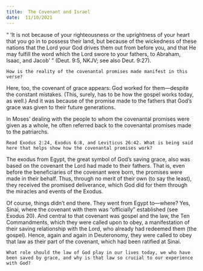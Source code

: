 ```yaml
---
title:  The Covenant and Israel
date:  11/10/2021
---
```


“ ‘It is not because of your righteousness or the uprightness of your heart that you go in to possess their land, but because of the wickedness of these nations that the Lord your God drives them out from before you, and that He may fulfill the word which the Lord swore to your fathers, to Abraham, Isaac, and Jacob’ ” (Deut. 9:5, NKJV; see also Deut. 9:27).

`How is the reality of the covenantal promises made manifest in this verse?`

Here, too, the covenant of grace appears: God worked for them—despite the constant mistakes. (This, surely, has to be how the gospel works today, as well.) And it was because of the promise made to the fathers that God’s grace was given to their future generations.

In Moses’ dealing with the people to whom the covenantal promises were given as a whole, he often referred back to the covenantal promises made to the patriarchs.

`Read Exodus 2:24, Exodus 6:8, and Leviticus 26:42. What is being said here that helps show how the covenantal promises work?`

The exodus from Egypt, the great symbol of God’s saving grace, also was based on the covenant the Lord had made to their fathers. That is, even before the beneficiaries of the covenant were born, the promises were made in their behalf. Thus, through no merit of their own (to say the least), they received the promised deliverance, which God did for them through the miracles and events of the Exodus.

Of course, things didn’t end there. They went from Egypt to—where? Yes, Sinai, where the covenant with them was “officially” established (see Exodus 20). And central to that covenant was gospel and the law, the Ten Commandments, which they were called upon to obey, a manifestation of their saving relationship with the Lord, who already had redeemed them (the gospel). Hence, again and again in Deuteronomy, they were called to obey that law as their part of the covenant, which had been ratified at Sinai.

`What role should the law of God play in our lives today, we who have been saved by grace, and why is that law so crucial to our experience with God?`